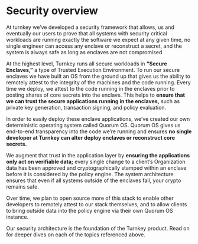 # Security overview

At turnkey we’ve developed a security framework that allows, us and eventually our users to prove that all systems with security critical workloads are running exactly the software we expect at any given time, no single engineer can access any enclave or reconstruct a secret, and the system is always safe as long as enclaves are not compromised

At the highest level, Turnkey runs all secure workloads in **“Secure Enclaves,”** a type of Trusted Execution Environment. To run our secure enclaves we have built an OS from the ground up that gives us the ability to remotely attest to the integrity of the machines and the code running. Every time we deploy, we attest to the code running in the enclaves prior to posting shares of core secrets into the enclave. This helps to **ensure that we can trust the secure applications running in the enclaves,** such as private key generation, transaction signing, and policy evaluation.

In order to easily deploy these enclave applications, we’ve created our own deterministic operating system called Quorum OS. Quorum OS gives us end-to-end transparency into the code we’re running and ensures **no single developer at Turnkey can alter deploy enclaves or reconstruct core secrets.**

We augment that trust in the application layer by **ensuring the applications only act on verifiable data;** every single change to a client’s Organization data has been approved and cryptographically stamped within an enclave before it is considered by the policy engine. The system architecture ensures that even if all systems outside of the enclaves fail, your crypto remains safe.

Over time, we plan to open source more of this stack to enable other developers to remotely attest to our stack themselves, and to allow clients to bring outside data into the policy engine via their own Quorum OS instance.

Our security architecture is the foundation of the Turnkey product. Read on for deeper dives on each of the topics referenced above.
